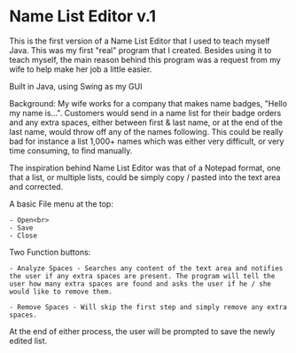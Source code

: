 # Name List Editor v.1
This is the first version of a Name List Editor that I used to teach myself Java. This was my first "real" program that I created. Besides using it to teach myself, the main reason behind this program was a request from my wife to help make her job a little easier. 

Built in Java, using Swing as my GUI

Background: My wife works for a company that makes name badges, "Hello my name is...". Customers would send in a name list for their badge orders and any extra spaces, either between first & last name, or at the end of the last name, would throw off any of the names following. This could be really bad for instance a list 1,000+ names which was either very difficult, or very time consuming, to find manually. 

The inspiration behind Name List Editor was that of a Notepad format, one that a list, or multiple lists, could be simply copy / pasted into the text area and corrected. 

A basic File menu at the top:

    - Open<br>
    - Save
    - Close

Two Function buttons:

    - Analyze Spaces - Searches any content of the text area and notifies the user if any extra spaces are present. The program will tell the user how many extra spaces are found and asks the user if he / she would like to remove them. 

    - Remove Spaces - Will skip the first step and simply remove any extra spaces.

At the end of either process, the user will be prompted to save the newly edited list. 
